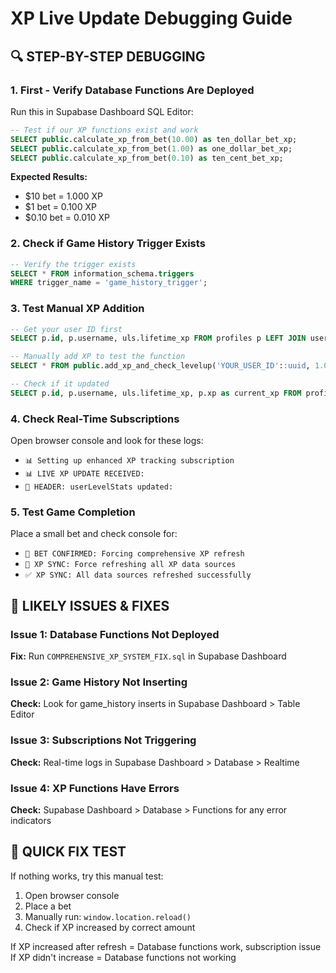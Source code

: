 # XP Live Update Debugging Guide

## 🔍 STEP-BY-STEP DEBUGGING

### 1. **First - Verify Database Functions Are Deployed**
Run this in Supabase Dashboard SQL Editor:
```sql
-- Test if our XP functions exist and work
SELECT public.calculate_xp_from_bet(10.00) as ten_dollar_bet_xp;
SELECT public.calculate_xp_from_bet(1.00) as one_dollar_bet_xp;
SELECT public.calculate_xp_from_bet(0.10) as ten_cent_bet_xp;
```

**Expected Results:**
- $10 bet = 1.000 XP
- $1 bet = 0.100 XP  
- $0.10 bet = 0.010 XP

### 2. **Check if Game History Trigger Exists**
```sql
-- Verify the trigger exists
SELECT * FROM information_schema.triggers 
WHERE trigger_name = 'game_history_trigger';
```

### 3. **Test Manual XP Addition**
```sql
-- Get your user ID first
SELECT p.id, p.username, uls.lifetime_xp FROM profiles p LEFT JOIN user_level_stats uls ON uls.user_id = p.id WHERE p.username = 'YOUR_USERNAME';

-- Manually add XP to test the function
SELECT * FROM public.add_xp_and_check_levelup('YOUR_USER_ID'::uuid, 1.000);

-- Check if it updated
SELECT p.id, p.username, uls.lifetime_xp, p.xp as current_xp FROM profiles p LEFT JOIN user_level_stats uls ON uls.user_id = p.id WHERE p.username = 'YOUR_USERNAME';
```

### 4. **Check Real-Time Subscriptions**
Open browser console and look for these logs:
- `📊 Setting up enhanced XP tracking subscription`
- `📊 LIVE XP UPDATE RECEIVED:`
- `🎯 HEADER: userLevelStats updated:`

### 5. **Test Game Completion**
Place a small bet and check console for:
- `🎯 BET CONFIRMED: Forcing comprehensive XP refresh`
- `🔄 XP SYNC: Force refreshing all XP data sources`
- `✅ XP SYNC: All data sources refreshed successfully`

## 🚨 **LIKELY ISSUES & FIXES**

### Issue 1: Database Functions Not Deployed
**Fix:** Run `COMPREHENSIVE_XP_SYSTEM_FIX.sql` in Supabase Dashboard

### Issue 2: Game History Not Inserting
**Check:** Look for game_history inserts in Supabase Dashboard > Table Editor

### Issue 3: Subscriptions Not Triggering  
**Check:** Real-time logs in Supabase Dashboard > Database > Realtime

### Issue 4: XP Functions Have Errors
**Check:** Supabase Dashboard > Database > Functions for any error indicators

## 🔧 **QUICK FIX TEST**

If nothing works, try this manual test:
1. Open browser console
2. Place a bet
3. Manually run: `window.location.reload()` 
4. Check if XP increased by correct amount

If XP increased after refresh = Database functions work, subscription issue
If XP didn't increase = Database functions not working